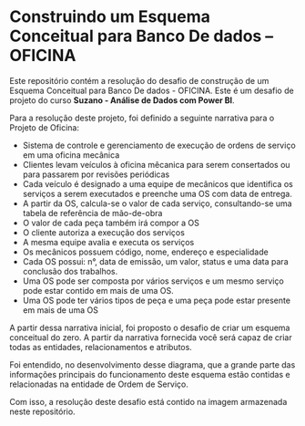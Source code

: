 # Construindo um Esquema Conceitual para Banco De dados – OFICINA

Este repositório contém a resolução do desafio de construção de um Esquema Conceitual para Banco De dados - OFICINA. Este é um desafio de projeto do curso **Suzano - Análise de Dados com Power BI**.

Para a resolução deste projeto, foi definido a seguinte narrativa para o Projeto de Oficina:

- Sistema de controle e gerenciamento de execução de
ordens de serviço em uma oficina mecânica
- Clientes levam veículos à oficina mêcanica para serem
consertados ou para passarem por revisões periódicas
- Cada veículo é designado a uma equipe de mecânicos que
identifica os serviços a serem executados e preenche uma
OS com data de entrega.
- A partir da OS, calcula-se o valor de cada serviço,
consultando-se uma tabela de referência de mão-de-obra
- O valor de cada peça também irá compor a OS
- O cliente autoriza a execução dos serviços
- A mesma equipe avalia e executa os serviços
- Os mecânicos possuem código, nome, endereço e
especialidade
- Cada OS possui: n°, data de emissão, um valor, status e uma
data para conclusão dos trabalhos.
- Uma OS pode ser composta por vários serviços e um mesmo
serviço pode estar contido em mais de uma OS.
- Uma OS pode ter vários tipos de peça e uma peça pode
estar presente em mais de uma OS

A partir dessa narrativa inicial, foi proposto o desafio de criar um esquema conceitual do zero. A partir da narrativa fornecida você será capaz de criar todas as entidades, relacionamentos e atributos.

Foi entendido, no desenvolvimento desse diagrama, que a grande parte das informações principais do funcionamento deste esquema estão contidas e relacionadas na entidade de Ordem de Serviço.

Com isso, a resolução deste desafio está contido na imagem armazenada neste repositório.
